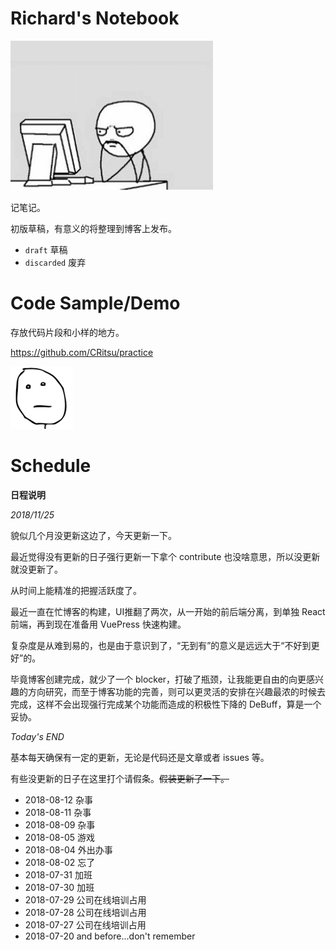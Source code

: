 # Richard's Notebook

![Thinking](images/thinking.png)

记笔记。

初版草稿，有意义的将整理到博客上发布。

- `draft` 草稿
- `discarded` 废弃 

# Code Sample/Demo

存放代码片段和小样的地方。

https://github.com/CRitsu/practice

![nothing](images/nothing.png)

# Schedule

**日程说明**

*2018/11/25*

貌似几个月没更新这边了，今天更新一下。

最近觉得没有更新的日子强行更新一下拿个 contribute 也没啥意思，所以没更新就没更新了。

从时间上能精准的把握活跃度了。

最近一直在忙博客的构建，UI推翻了两次，从一开始的前后端分离，到单独 React 前端，再到现在准备用 VuePress 快速构建。

复杂度是从难到易的，也是由于意识到了，“无到有”的意义是远远大于“不好到更好”的。

毕竟博客创建完成，就少了一个 blocker，打破了瓶颈，让我能更自由的向更感兴趣的方向研究，而至于博客功能的完善，则可以更灵活的安排在兴趣最浓的时候去完成，这样不会出现强行完成某个功能而造成的积极性下降的 DeBuff，算是一个妥协。

*Today's END*

基本每天确保有一定的更新，无论是代码还是文章或者 issues 等。

有些没更新的日子在这里打个请假条。~~假装更新了一下。~~

- 2018-08-12 杂事
- 2018-08-11 杂事
- 2018-08-09 杂事
- 2018-08-05 游戏
- 2018-08-04 外出办事
- 2018-08-02 忘了
- 2018-07-31 加班
- 2018-07-30 加班
- 2018-07-29 公司在线培训占用
- 2018-07-28 公司在线培训占用
- 2018-07-27 公司在线培训占用
- 2018-07-20 and before...don't remember
